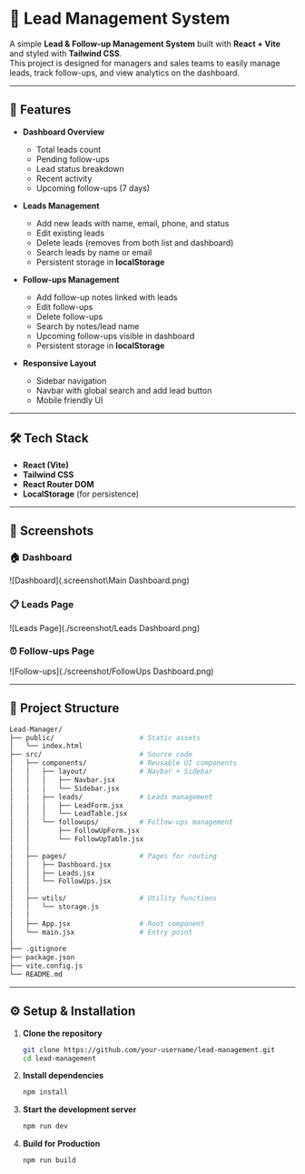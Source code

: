 # 📌 Lead Management System

A simple **Lead & Follow-up Management System** built with **React + Vite** and styled with **Tailwind CSS**.  
This project is designed for managers and sales teams to easily manage leads, track follow-ups, and view analytics on the dashboard.

---

## 🚀 Features

- **Dashboard Overview**
  - Total leads count
  - Pending follow-ups
  - Lead status breakdown
  - Recent activity
  - Upcoming follow-ups (7 days)

- **Leads Management**
  - Add new leads with name, email, phone, and status
  - Edit existing leads
  - Delete leads (removes from both list and dashboard)
  - Search leads by name or email
  - Persistent storage in **localStorage**

- **Follow-ups Management**
  - Add follow-up notes linked with leads
  - Edit follow-ups
  - Delete follow-ups
  - Search by notes/lead name
  - Upcoming follow-ups visible in dashboard
  - Persistent storage in **localStorage**

- **Responsive Layout**
  - Sidebar navigation
  - Navbar with global search and add lead button
  - Mobile friendly UI

---

## 🛠️ Tech Stack

- **React (Vite)**
- **Tailwind CSS**
- **React Router DOM**
- **LocalStorage** (for persistence)

---

## 📸 Screenshots

### 🏠 Dashboard
![Dashboard](.screenshot\Main Dashboard.png)

### 📋 Leads Page
![Leads Page](./screenshot/Leads Dashboard.png)

### ⏰ Follow-ups Page
![Follow-ups](./screenshot/FollowUps Dashboard.png)

---

## 📂 Project Structure
```bash
Lead-Manager/
├── public/                     # Static assets
│   └── index.html
├── src/                        # Source code
│   ├── components/             # Reusable UI components
│   │   ├── layout/             # Navbar + Sidebar
│   │   │   ├── Navbar.jsx
│   │   │   └── Sidebar.jsx
│   │   ├── leads/              # Leads management
│   │   │   ├── LeadForm.jsx
│   │   │   └── LeadTable.jsx
│   │   └── followups/          # Follow-ups management
│   │       ├── FollowUpForm.jsx
│   │       └── FollowUpTable.jsx
│   │
│   ├── pages/                  # Pages for routing
│   │   ├── Dashboard.jsx
│   │   ├── Leads.jsx
│   │   └── FollowUps.jsx
│   │
│   ├── utils/                  # Utility functions
│   │   └── storage.js
│   │
│   ├── App.jsx                 # Root component
│   └── main.jsx                # Entry point
│
├── .gitignore
├── package.json
├── vite.config.js
└── README.md
```


---

## ⚙️ Setup & Installation

1. **Clone the repository**
   ```bash
   git clone https://github.com/your-username/lead-management.git
   cd lead-management
   ```
2. **Install dependencies**
   ```bash
   npm install
   ```
3. **Start the development server**
   ```bash
   npm run dev
   ```
4. **Build for Production**
   ```bash
   npm run build
   ```      
